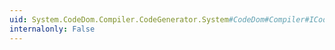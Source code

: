 ```yaml
---
uid: System.CodeDom.Compiler.CodeGenerator.System#CodeDom#Compiler#ICodeGenerator#GenerateCodeFromExpression(System.CodeDom.CodeExpression,System.IO.TextWriter,System.CodeDom.Compiler.CodeGeneratorOptions)
internalonly: False
---
```

